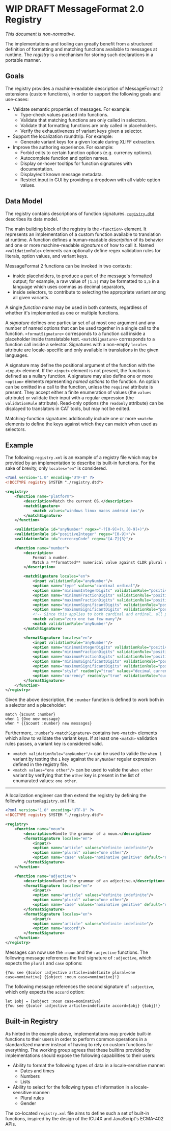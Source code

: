 # WIP DRAFT MessageFormat 2.0 Registry

_This document is non-normative._

The implementations and tooling can greatly benefit from a
structured definition of formatting and matching functions available to messages at runtime.
The _registry_ is a mechanism for storing such declarations in a portable manner.

## Goals

The registry provides a machine-readable description of MessageFormat 2 extensions (custom functions),
in order to support the following goals and use-cases:

- Validate semantic properties of messages. For example:
  - Type-check values passed into functions.
  - Validate that matching functions are only called in selectors.
  - Validate that formatting functions are only called in placeholders.
  - Verify the exhaustiveness of variant keys given a selector.
- Support the localization roundtrip. For example:
  - Generate variant keys for a given locale during XLIFF extraction.
- Improve the authoring experience. For example:
  - Forbid edits to certain function options (e.g. currency options).
  - Autocomplete function and option names.
  - Display on-hover tooltips for function signatures with documentation.
  - Display/edit known message metadata.
  - Restrict input in GUI by providing a dropdown with all viable option values.

## Data Model

The registry contains descriptions of function signatures.
[`registry.dtd`](./registry.dtd) describes its data model.

The main building block of the registry is the `<function>` element.
It represents an implementation of a custom function available to translation at runtime.
A function defines a human-readable _description_ of its behavior
and one or more machine-readable _signatures_ of how to call it.
Named `<validationRule>` elements can optionally define regex validation rules for
literals, option values, and variant keys.

MessageFormat 2 functions can be invoked in two contexts:

- inside placeholders, to produce a part of the message's formatted output;
  for example, a raw value of `|1.5|` may be formatted to `1,5` in a language which uses commas as decimal separators,
- inside selectors, to contribute to selecting the appropriate variant among all given variants.

A single _function name_ may be used in both contexts,
regardless of whether it's implemented as one or multiple functions.

A _signature_ defines one particular set of at most one argument and any number of named options
that can be used together in a single call to the function.
`<formatSignature>` corresponds to a function call inside a placeholder inside translatable text.
`<matchSignature>` corresponds to a function call inside a selector.
Signatures with a non-empty `locales` attribute are locale-specific
and only available in translations in the given languages.

A signature may define the positional argument of the function with the `<input>` element.
If the `<input>` element is not present, the function is defined as a nullary function.
A signature may also define one or more `<option>` elements representing _named options_ to the function.
An option can be omitted in a call to the function,
unless the `required` attribute is present.
They accept either a finite enumeration of values (the `values` attribute)
or validate their input with a regular expression (the `validationRule` attribute).
Read-only options (the `readonly` attribute) can be displayed to translators in CAT tools, but may not be edited.

Matching-function signatures additionally include one or more `<match>` elements
to define the keys against which they can match when used as selectors.

## Example

The following `registry.xml` is an example of a registry file
which may be provided by an implementation to describe its built-in functions.
For the sake of brevity, only `locales="en"` is considered.

```xml
<?xml version="1.0" encoding="UTF-8" ?>
<!DOCTYPE registry SYSTEM "./registry.dtd">

<registry>
    <function name="platform">
        <description>Match the current OS.</description>
        <matchSignature>
            <match values="windows linux macos android ios"/>
        </matchSignature>
    </function>

    <validationRule id="anyNumber" regex="-?[0-9]+(\.[0-9]+)"/>
    <validationRule id="positiveInteger" regex="[0-9]+"/>
    <validationRule id="currencyCode" regex="[A-Z]{3}"/>

    <function name="number">
        <description>
            Format a number.
            Match a **formatted** numerical value against CLDR plural categories or against a number literal.
        </description>

        <matchSignature locales="en">
            <input validationRule="anyNumber"/>
            <option name="type" values="cardinal ordinal"/>
            <option name="minimumIntegerDigits" validationRule="positiveInteger"/>
            <option name="minimumFractionDigits" validationRule="positiveInteger"/>
            <option name="maximumFractionDigits" validationRule="positiveInteger"/>
            <option name="minimumSignificantDigits" validationRule="positiveInteger"/>
            <option name="maximumSignificantDigits" validationRule="positiveInteger"/>
            <!-- Since this applies to both cardinal and ordinal, all plural options are valid. -->
            <match values="zero one two few many"/>
            <match validationRule="anyNumber"/>
        </matchSignature>

        <formatSignature locales="en">
            <input validationRule="anyNumber"/>
            <option name="minimumIntegerDigits" validationRule="positiveInteger"/>
            <option name="minimumFractionDigits" validationRule="positiveInteger"/>
            <option name="maximumFractionDigits" validationRule="positiveInteger"/>
            <option name="minimumSignificantDigits" validationRule="positiveInteger"/>
            <option name="maximumSignificantDigits" validationRule="positiveInteger"/>
            <option name="style" readonly="true" values="decimal currency percent unit" default="decimal"/>
            <option name="currency" readonly="true" validationRule="currencyCode"/>
        </formatSignature>
    </function>
</registry>
```

Given the above description, the `:number` function is defined to work both in a selector and a placeholder:

```
match {$count :number}
when 1 {One new message}
when * {{$count :number} new messages}
```

Furthermore,
`:number`'s `<matchSignature>` contains two `<match>` elements
which allow to validate the variant keys.
If at least one `<match>` validation rules passes,
a variant key is considered valid.

- `<match validationRule="anyNumber"/>` can be used to valide the `when 1` variant
  by testing the `1` key against the `anyNumber` regular expression defined in the registry file.
- `<match values="one other"/>` can be used to valide the `when other` variant
  by verifying that the `other` key is present in the list of enumarated values: `one other`.

---

A localization engineer can then extend the registry by defining the following `customRegistry.xml` file.

```xml
<?xml version="1.0" encoding="UTF-8" ?>
<!DOCTYPE registry SYSTEM "./registry.dtd">

<registry>
    <function name="noun">
        <description>Handle the grammar of a noun.</description>
        <formatSignature locales="en">
            <input/>
            <option name="article" values="definite indefinite"/>
            <option name="plural" values="one other"/>
            <option name="case" values="nominative genitive" default="nominative"/>
        </formatSignature>
    </function>

    <function name="adjective">
        <description>Handle the grammar of an adjective.</description>
        <formatSignature locales="en">
            <input/>
            <option name="article" values="definite indefinite"/>
            <option name="plural" values="one other"/>
            <option name="case" values="nominative genitive" default="nominative"/>
        </formatSignature>
        <formatSignature locales="en">
            <input/>
            <option name="article" values="definite indefinite"/>
            <option name="accord"/>
        </formatSignature>
    </function>
</registry>
```

Messages can now use the `:noun` and the `:adjective` functions.
The following message references the first signature of `:adjective`,
which expects the `plural` and `case` options:

    {You see {$color :adjective article=indefinite plural=one case=nominative} {$object :noun case=nominative}!}

The following message references the second signature of `:adjective`,
which only expects the `accord` option:

    let $obj = {$object :noun case=nominative}
    {You see {$color :adjective article=indefinite accord=$obj} {$obj}!}

## Built-in Registry

As hinted in the example above, implementations may <!-- FIXME: may vs should --> provide built-in functions to their users in order to perform common operations in a standardized manner instead of having to rely on custom functions for everything. The working group agrees that these builtins provided by implementations should expose the following capabilities to their users:

* Ability to format the following types of data in a locale-sensitive manner:
    * Dates and times
    * Numbers
    * Lists
* Ability to select for the following types of information in a locale-sensitive manner:
    * Plural rules
    * Gender

The co-located `registry.xml` file aims to define such a set of built-in functions, inspired by the design of the ICU4X and JavaScript's ECMA-402 APIs.